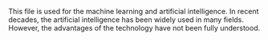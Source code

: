 This file is used for the machine learning and artificial intelligence. In recent decades, the artificial intelligence has been widely used in many fields.
However, the advantages of the technology have not been fully understood. 
